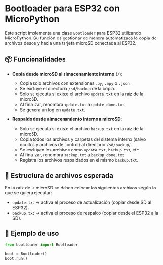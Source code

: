 # Bootloader para ESP32 con MicroPython

Este script implementa una clase `Bootloader` para ESP32 utilizando MicroPython. Su función es gestionar de manera automatizada la copia de archivos desde y hacia una tarjeta microSD conectada al ESP32.

## 📦 Funcionalidades

- **Copia desde microSD al almacenamiento interno** (`/`):
  - Copia solo archivos con extensiones `.py`, `.mpy` o `.json`.
  - Se excluye el directorio `/sd/backup` de la copia.
  - Solo se ejecuta si existe el archivo `update.txt` en la raíz de la microSD.
  - Al finalizar, renombra `update.txt` a `update_done.txt`.
  - Se genera un log en `update.txt`.

- **Respaldo desde almacenamiento interno a microSD**:
  - Solo se ejecuta si existe el archivo `backup.txt` en la raíz de la microSD.
  - Copia todos los archivos y carpetas del sistema interno (salvo ocultos y archivos de control) al directorio `/sd/backup/`.
  - Se excluyen los archivos como `update.txt`, `backup.txt`, etc.
  - Al finalizar, renombra `backup.txt` a `backup_done.txt`.
  - Registra los archivos respaldados en el mismo `backup.txt`.

## 📁 Estructura de archivos esperada

En la raíz de la microSD se deben colocar los siguientes archivos según lo que se quiera ejecutar:

- `update.txt` → activa el proceso de actualización (copiar desde SD al ESP32).
- `backup.txt` → activa el proceso de respaldo (copiar desde el ESP32 a la SD).

## 🧪 Ejemplo de uso

```python
from bootloader import Bootloader

boot = Bootloader()
boot.run()
